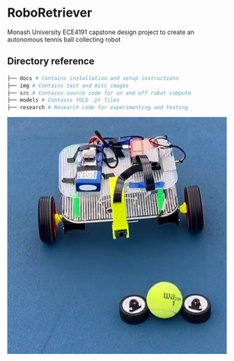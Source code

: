 # RoboRetriever
Monash University ECE4191 capstone design project to create an autonomous tennis ball collecting robot

## Directory reference
```bash
├── docs # Contains installation and setup instructions
├── img # Contains test and misc images
├── src # Contains source code for on and off robot compute
├── models # Contains YOLO .pt files
├── research # Research code for experimenting and testing
```

<div style="text-align: center;">
    <img src="img/img01.jpg" alt="RoboRetriever"/>
</div>